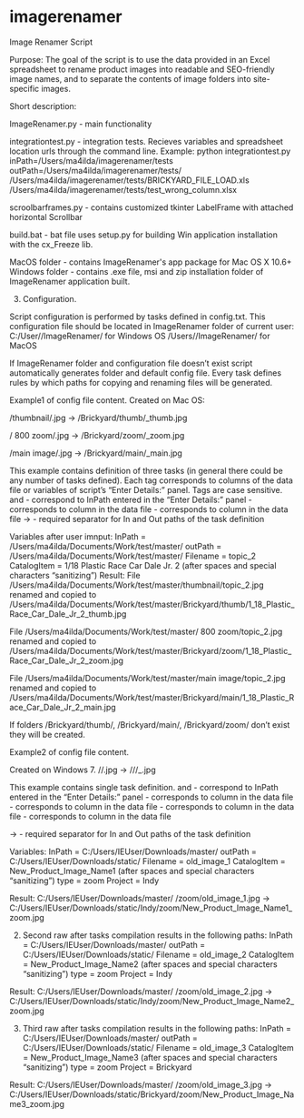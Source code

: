 imagerenamer
============

Image Renamer Script

Purpose: The goal of the script is to use the data provided in an Excel spreadsheet to rename product images into readable and SEO-friendly image names, and to separate the contents of image folders into site-specific images.


Short description:

ImageRenamer.py - main functionality

integrationtest.py - integration tests. Recieves variables and spreadsheet location urls through the command line. 
Example:
python integrationtest.py inPath=/Users/ma4ilda/imagerenamer/tests outPath=/Users/ma4ilda/imagerenamer/tests/ /Users/ma4ilda/imagerenamer/tests/BRICKYARD_FILE_LOAD.xls /Users/ma4ilda/imagerenamer/tests/test_wrong_column.xlsx

scroolbarframes.py - contains customized tkinter LabelFrame with attached horizontal Scrollbar

build.bat - bat file uses setup.py for building Win application installation with the cx_Freeze lib.

MacOS folder - contains ImageRenamer's app package for Mac OS X 10.6+
Windows folder - contains .exe file, msi and zip installation folder of ImageRenamer application built.

3. Configuration.

Script configuration is performed by tasks defined in config.txt. This configuration file should be located in ImageRenamer folder of current user:
C:/User/<current user folder>/ImageRenamer/ for Windows OS
/Users/<current user>/ImageRenamer/ for MacOS

If ImageRenamer folder and configuration file doesn’t exist script automatically generates folder and default config file.
Every task defines rules by which paths for copying and renaming files will be generated.

Example1 of config file content. Created on Mac OS:

<inPath>/thumbnail/<Filename>.jpg -> <outPath>/Brickyard/thumb/<CatalogItem>_thumb.jpg

<inPath>/ 800 zoom/<Filename>.jpg -> <outPath>/Brickyard/zoom/<CatalogItem>_zoom.jpg

<inPath>/main image/<Filename>.jpg -> <outPath>/Brickyard/main/<CatalogItem>_main.jpg

This example contains definition of three tasks (in general there could be any number of tasks defined). Each tag corresponds to columns of the data file or variables of script’s “Enter Details:” panel. Tags are case sensitive. 
<inPath> and <outPath>- correspond to InPath entered in the “Enter Details:” panel
<Filename> - corresponds to column in the data file
<CatalogItem> - corresponds to column in the data file
-> - required separator for In and Out paths of the task definition

Variables after user imnput:
InPath = /Users/ma4ilda/Documents/Work/test/master/
outPath = /Users/ma4ilda/Documents/Work/test/master/
Filename = topic_2
CatalogItem = 1/18 Plastic Race Car Dale Jr. 2 (after spaces and special characters “sanitizing”)
Result:
File /Users/ma4ilda/Documents/Work/test/master/thumbnail/topic_2.jpg renamed and copied to /Users/ma4ilda/Documents/Work/test/master/Brickyard/thumb/1_18_Plastic_Race_Car_Dale_Jr_2_thumb.jpg

File /Users/ma4ilda/Documents/Work/test/master/ 800 zoom/topic_2.jpg renamed and copied to /Users/ma4ilda/Documents/Work/test/master/Brickyard/zoom/1_18_Plastic_Race_Car_Dale_Jr_2_zoom.jpg

File /Users/ma4ilda/Documents/Work/test/master/main image/topic_2.jpg renamed and copied to /Users/ma4ilda/Documents/Work/test/master/Brickyard/main/1_18_Plastic_Race_Car_Dale_Jr_2_main.jpg

If folders /Brickyard/thumb/, /Brickyard/main/, /Brickyard/zoom/ don’t exist they will be created.

Example2 of config file content. 

Created on Windows 7.
<inPath>/<type>/<Filename>.jpg -> <outPath>/<Project>/<type>/<CatalogItem>_<type>.jpg

This example contains single task definition.
<inPath> and <outPath>- correspond to InPath entered in the “Enter Details:” panel
<Filename> - corresponds to column in the data file
<CatalogItem> - corresponds to column in the data file
<type> - corresponds to column in the data file
<Project> - corresponds to column in the data file

-> - required separator for In and Out paths of the task definition

Variables:
InPath = C:/Users/IEUser/Downloads/master/
outPath = C:/Users/IEUser/Downloads/static/
Filename = old_image_1
CatalogItem = New_Product_Image_Name1 (after spaces and special characters “sanitizing”)
type = zoom
Project = Indy


Result:
C:/Users/IEUser/Downloads/master/
/zoom/old_image_1.jpg -> C:/Users/IEUser/Downloads/static/Indy/zoom/New_Product_Image_Name1_zoom.jpg

2) Second raw after tasks compilation results in the following paths:
InPath = C:/Users/IEUser/Downloads/master/
outPath = C:/Users/IEUser/Downloads/static/
Filename = old_image_2
CatalogItem = New_Product_Image_Name2 (after spaces and special characters “sanitizing”)
type = zoom
Project = Indy

Result:
C:/Users/IEUser/Downloads/master/
/zoom/old_image_2.jpg -> C:/Users/IEUser/Downloads/static/Indy/zoom/New_Product_Image_Name2_zoom.jpg

3) Third raw after tasks compilation results in the following paths:
InPath = C:/Users/IEUser/Downloads/master/
outPath = C:/Users/IEUser/Downloads/static/
Filename = old_image_3
CatalogItem = New_Product_Image_Name3 (after spaces and special characters “sanitizing”)
type = zoom
Project = Brickyard

Result:
C:/Users/IEUser/Downloads/master/
/zoom/old_image_3.jpg -> C:/Users/IEUser/Downloads/static/Brickyard/zoom/New_Product_Image_Name3_zoom.jpg
